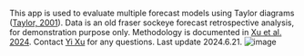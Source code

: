 This app is used to evaluate multiple forecast models using Taylor diagrams ([Taylor, 2001](https://agupubs.onlinelibrary.wiley.com/doi/10.1029/2000JD900719)).
Data is an old fraser sockeye forecast retrospective analysis, for demonstration purpose only. 
Methodology is documented in [Xu et al. 2024](https://cdnsciencepub.com/doi/pdf/10.1139/cjfas-2023-0139).
Contact [Yi Xu](mailto:yi.xu@dfw.wa.gov) for any questions. Last update 2024.6.21.
![image](https://github.com/yi-xu-dfw/ForecastEvaluation/assets/156941844/0eee97e4-a87a-456c-ae8c-f8e5ef7d1814)
